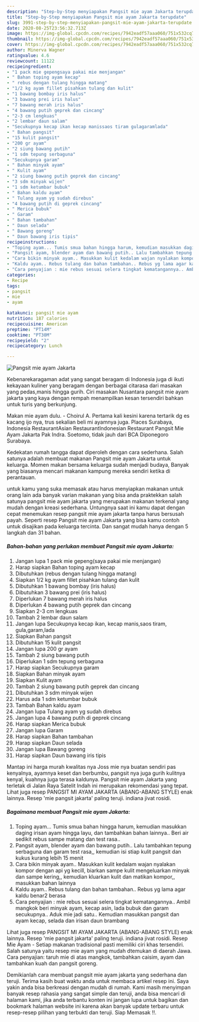```yaml
---
description: "Step-by-Step menyiapakan Pangsit mie ayam Jakarta terupdate"
title: "Step-by-Step menyiapakan Pangsit mie ayam Jakarta terupdate"
slug: 3991-step-by-step-menyiapakan-pangsit-mie-ayam-jakarta-terupdate
date: 2020-08-25T23:56:32.713Z
image: https://img-global.cpcdn.com/recipes/7942eadf57aaa060/751x532cq70/pangsit-mie-ayam-jakarta-foto-resep-utama.jpg
thumbnail: https://img-global.cpcdn.com/recipes/7942eadf57aaa060/751x532cq70/pangsit-mie-ayam-jakarta-foto-resep-utama.jpg
cover: https://img-global.cpcdn.com/recipes/7942eadf57aaa060/751x532cq70/pangsit-mie-ayam-jakarta-foto-resep-utama.jpg
author: Minerva Wagner
ratingvalue: 4.6
reviewcount: 11122
recipeingredient:
- "1 pack mie gepengsaya pakai mie menjangan"
- " Bahan toping ayam kecap"
- " rebus dengan tulang hingga matang"
- "1/2 kg ayam fillet pisahkan tulang dan kulit"
- "1 bawang bombay iris halus"
- "3 bawang prei iris halus"
- "7 bawang merah iris halus"
- "4 bawang putih geprek dan cincang"
- "2-3 cm lengkuas"
- "2 lembar daun salam"
- "Secukupnya kecap ikan kecap manissaos tiram gulagaramlada"
- " Bahan pangsit"
- "15 kulit pangsit"
- "200 gr ayam"
- "2 siung bawang putih"
- "1 sdm tepung serbaguna"
- "Secukupnya garam"
- " Bahan minyak ayam"
- " Kulit ayam"
- "2 siung bawang putih geprek dan cincang"
- "3 sdm minyak wijen"
- "1 sdm ketumbar bubuk"
- " Bahan kaldu ayam"
- " Tulang ayam yg sudah direbus"
- "4 bawang putih di geprek cincang"
- " Merica bubuk"
- " Garam"
- " Bahan tambahan"
- " Daun selada"
- " Bawang goreng"
- " Daun bawang iris tipis"
recipeinstructions:
- "Toping ayam... Tumis smua bahan hingga harum, kemudian masukkan daging irisan ayam hingga layu, dan tambahkan bahan lainnya.. Beri air sedikit rebus sampe matang dan test rasa.."
- "Pangsit ayam, blender ayam dan bawang putih.. Lalu tambahkan tepung serbaguna dan garam test rasa,, kemudian isi stiap kulit pangsit dan kukus kurang lebih 15 menit"
- "Cara bikin minyak ayam.. Masukkan kulit kedalam wajan nyalakan kompor dengan api yg kecill, biarkan sampe kulit mengeluarkan minyak dan sampe kering,, kemudian kluarkan kulit dan matikan kompor,, masukkan bahan lainnya"
- "Kaldu ayam.. Rebus tulang dan bahan tambahan.. Rebus yg lama agar kaldu benar2 berasa"
- "Cara penyajian : mie rebus sesuai selera tingkat kematangannya.. Ambil mangkok beri minyak ayam, kecap asin, lada bubuk dan garam secukupnya.. Aduk mie jadi satu.. Kemudian masukkan pangsit dan ayam kecap, selada dan irisan daun brambang"
categories:
- Recipe
tags:
- pangsit
- mie
- ayam

katakunci: pangsit mie ayam 
nutrition: 187 calories
recipecuisine: American
preptime: "PT14M"
cooktime: "PT30M"
recipeyield: "2"
recipecategory: Lunch

---
```



![Pangsit mie ayam Jakarta](https://img-global.cpcdn.com/recipes/7942eadf57aaa060/751x532cq70/pangsit-mie-ayam-jakarta-foto-resep-utama.jpg)

Kebenarekaragaman adat yang sangat beragam di Indonesia juga di ikuti kekayaan kuliner yang beragam dengan berbagai citarasa dari masakan yang pedas,manis hingga gurih. Ciri masakan Nusantara pangsit mie ayam jakarta yang kaya dengan rempah menampilkan kesan tersendiri bahkan untuk turis yang berkunjung.


Makan mie ayam dulu. - Choirul A. Pertama kali kesini karena tertarik dg es kacang ijo nya, trus sekalian beli mi ayamnya juga. Places Surabaya, Indonesia RestaurantAsian RestaurantIndonesian Restaurant Pangsit Mie Ayam Jakarta Pak Indra. Soetomo, tidak jauh dari BCA Diponegoro Surabaya.

Kedekatan rumah tangga dapat diperoleh dengan cara sederhana. Salah satunya adalah membuat makanan Pangsit mie ayam Jakarta untuk keluarga. Momen makan bersama keluarga sudah menjadi budaya, Banyak yang biasanya mencari makanan kampung mereka sendiri ketika di perantauan.

untuk kamu yang suka memasak atau harus menyiapkan makanan untuk orang lain ada banyak varian makanan yang bisa anda praktekkan salah satunya pangsit mie ayam jakarta yang merupakan makanan terkenal yang mudah dengan kreasi sederhana. Untungnya saat ini kamu dapat dengan cepat menemukan resep pangsit mie ayam jakarta tanpa harus bersusah payah.
Seperti resep Pangsit mie ayam Jakarta yang bisa kamu contoh untuk disajikan pada keluarga tercinta. Dan sangat mudah hanya dengan 5 langkah dan 31 bahan.


<!--inarticleads1-->

##### Bahan-bahan yang perlukan membuat Pangsit mie ayam Jakarta:

1. Jangan lupa 1 pack mie gepeng(saya pakai mie menjangan)
1. Harap siapkan  Bahan toping ayam kecap
1. Dibutuhkan  (rebus dengan tulang hingga matang)
1. Siapkan 1/2 kg ayam fillet pisahkan tulang dan kulit
1. Dibutuhkan 1 bawang bombay (iris halus)
1. Dibutuhkan 3 bawang prei (iris halus)
1. Diperlukan 7 bawang merah iris halus
1. Diperlukan 4 bawang putih geprek dan cincang
1. Siapkan 2-3 cm lengkuas
1. Tambah 2 lembar daun salam
1. Jangan lupa Secukupnya kecap ikan, kecap manis,saos tiram, gula,garam,lada
1. Siapkan  Bahan pangsit
1. Dibutuhkan 15 kulit pangsit
1. Jangan lupa 200 gr ayam
1. Tambah 2 siung bawang putih
1. Diperlukan 1 sdm tepung serbaguna
1. Harap siapkan Secukupnya garam
1. Siapkan  Bahan minyak ayam
1. Siapkan  Kulit ayam
1. Tambah 2 siung bawang putih geprek dan cincang
1. Dibutuhkan 3 sdm minyak wijen
1. Harus ada 1 sdm ketumbar bubuk
1. Tambah  Bahan kaldu ayam
1. Jangan lupa  Tulang ayam yg sudah direbus
1. Jangan lupa 4 bawang putih di geprek cincang
1. Harap siapkan  Merica bubuk
1. Jangan lupa  Garam
1. Harap siapkan  Bahan tambahan
1. Harap siapkan  Daun selada
1. Jangan lupa  Bawang goreng
1. Harap siapkan  Daun bawang iris tipis


Mantap ini harga murah kwalitas nya Joss mie nya buatan sendiri pas kenyalnya, ayamnya keset dan berbumbu, pangsit nya juga gurih kulitnya kenyal, kuahnya juga terasa kaldunya. Pangsit mie ayam Jakarta yang terletak di Jalan Raya Satelit Indah ini merupakan rekomendasi yang tepat. Lihat juga resep PANGSIT MI AYAM JAKARTA (ABANG-ABANG STYLE) enak lainnya. Resep &#39;mie pangsit jakarta&#39; paling teruji. indiana jivat rosidi. 

<!--inarticleads2-->

##### Bagaimana membuat  Pangsit mie ayam Jakarta:

1. Toping ayam... Tumis smua bahan hingga harum, kemudian masukkan daging irisan ayam hingga layu, dan tambahkan bahan lainnya.. Beri air sedikit rebus sampe matang dan test rasa..
1. Pangsit ayam, blender ayam dan bawang putih.. Lalu tambahkan tepung serbaguna dan garam test rasa,, kemudian isi stiap kulit pangsit dan kukus kurang lebih 15 menit
1. Cara bikin minyak ayam.. Masukkan kulit kedalam wajan nyalakan kompor dengan api yg kecill, biarkan sampe kulit mengeluarkan minyak dan sampe kering,, kemudian kluarkan kulit dan matikan kompor,, masukkan bahan lainnya
1. Kaldu ayam.. Rebus tulang dan bahan tambahan.. Rebus yg lama agar kaldu benar2 berasa
1. Cara penyajian : mie rebus sesuai selera tingkat kematangannya.. Ambil mangkok beri minyak ayam, kecap asin, lada bubuk dan garam secukupnya.. Aduk mie jadi satu.. Kemudian masukkan pangsit dan ayam kecap, selada dan irisan daun brambang


Lihat juga resep PANGSIT MI AYAM JAKARTA (ABANG-ABANG STYLE) enak lainnya. Resep &#39;mie pangsit jakarta&#39; paling teruji. indiana jivat rosidi. Resep Mie Ayam - Setiap makanan tradisional pasti memiliki ciri khas tersendiri. Salah satunya yaitu resep mie ayam yang mudah dtemukan di daerah Jawa. Cara penyajian: taruh mie di atas mangkok, tambahkan caisim, ayam dan tambahkan kuah dan pangsit goreng. 

Demikianlah cara membuat pangsit mie ayam jakarta yang sederhana dan teruji. Terima kasih buat waktu anda untuk membaca artikel resep ini. Saya yakin anda bisa berkreasi dengan mudah di rumah. Kami masih menyimpan banyak resep rahasia yang sangat simple dan teruji, anda bisa mencari di halaman kami, jika anda terbantu konten ini jangan lupa untuk bagikan dan bookmark halaman website ini karena akan banyak update terbaru untuk resep-resep pilihan yang terbukti dan teruji. Siap Memasak !!. 
